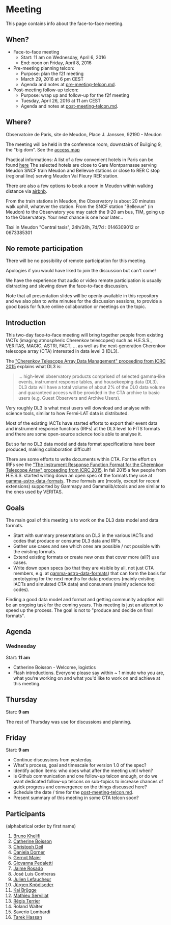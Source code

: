 # Meeting

This page contains info about the face-to-face meeting.

## When?

* Face-to-face meeting
    * Start: 11 am on Wednesday, April 6, 2016
    * End: noon on Friday, April 8, 2016
* Pre-meeting planning telcon:
    * Purpose: plan the f2f meeting
    * March 29, 2016 at 6 pm CEST
    * Agenda and notes at [pre-meeting-telcon.md](https://github.com/open-gamma-ray-astro/2016-04_IACT_DL3_Meeting/blob/master/notes/pre-meeting-telcon.md).
* Post-meeting follow-up telcon:
    * Purpose: wrap up and follow-up for the f2f meeting
    * Tuesday, April 26, 2016 at 11 am CEST
    * Agenda and notes at [post-meeting-telcon.md](https://github.com/open-gamma-ray-astro/2016-04_IACT_DL3_Meeting/blob/master/notes/post-meeting-telcon.md).

## Where?

Observatoire de Paris, site de Meudon, 
Place J. Janssen, 92190 - Meudon

The meeting will be held in the conference room, downstairs of Builging 9, the "big dom". See the [access map](https://www.obspm.fr/acces-au-site-de-meudon.html?lang=en)

Practical informations:
A list of a few convenient hotels in Paris can be found [here](http://lesia.obspm.fr/List-of-some-convenient-hotels.html)
The selected hotels are close to Gare Montparnasse serving Meudon SNCF train Meudon and Bellevue stations or close to RER C stop (regional line) serving Meudon Val Fleury RER station.

There are also a few options to book a room in Meudon within walking distance via [airbnb](https://www.airbnb.com/s/Meudon--France).

From the train stations in Meudon, the Observatory is about 20 minutes walk uphill, whatever the station.  From the SNCF station "Bellevue" (in Meudon) to the Observatory you may catch the 9:20 am bus, TIM, going up to the Observatory. Your next chance is one hour later... 

Taxi in Meudon
"Central taxis", 24h/24h, 7d/7d  : 0146309012  or  0673385301

## No remote participation

There will be no possibility of remote participation for this meeting.

Apologies if you would have liked to join the discussion but can't come!

We have the experience that audio or video remote participation is usually distracting and slowing down the face-to-face discussion.

Note that all presentation slides will be openly available in this repository and we also plan to write minutes for the discussion sessions, to provide a good basis for future online collaboration or meetings on the topic.

## Introduction

This two-day face-to-face meeting will bring together people
from existing IACTs (imaging atmospheric Cherenkov telescopes) such as H.E.S.S.,
VERITAS, MAGIC, ASTRI, FACT, ... as well as the next-generation Cherenkov telescope
array (CTA) interested in data level 3 (DL3). 

The ["Cherenkov Telescope Array Data Management" proceeding from ICRC 2015](http://adsabs.harvard.edu/abs/2015arXiv150901012L) explains what DL3 is:

> ... high-level observatory products comprised of selected gamma-like events,
instrument response tables, and housekeeping data (DL3). DL3 data will have a
total volume of about 2% of the DL0 data volume and guaranteed access will be
provided in the CTA archive to basic users (e.g. Guest Observers and Archive
Users).

Very roughly DL3 is what most users will download and analyse with science tools,
similar to how Fermi-LAT data is distributed.

Most of the existing IACTs have started efforts to export their event data and
instrument response functions (IRFs) at the DL3 level to FITS formats and
there are some open-source science tools able to analyse it.

But so far no DL3 data model and data format specifications have been produced,
making collaboration difficult!

There are some efforts to write documents within CTA. For the effort on IRFs
see the
["The Instrument Response Function Format for the Cherenkov Telescope Array" proceeding from ICRC 2015](http://adsabs.harvard.edu/abs/2015arXiv150807437W).
In fall 2015 a few people from H.E.S.S. started writing down an open spec of the
formats they use at [gamma-astro-data-formats](http://gamma-astro-data-formats.readthedocs.org/en/latest/). These formats are (mostly, except for recent extensions) supported by Gammapy and Gammalib/ctools and are similar to the ones used by VERITAS.

## Goals

The main goal of this meeting is to work on the DL3 data model and data formats.

* Start with summary presentations on DL3 in the various IACTs and codes that produce or consume DL3 data and IRFs.
* Gather use cases and see which ones are possible / not possible with the existing formats.
* Extend existing formats or create new ones that cover more (all?) use cases.
* Write down open specs (so that they are visible by all, not just CTA members, e.g. at [gamma-astro-data-formats](http://gamma-astro-data-formats.readthedocs.org/en/latest/)) that can form the basis for prototyping for the next months for data producers (mainly existing IACTs and simulated CTA data) and consumers (mainly science tool codes).

Finding a good data model and format and getting community adoption will be an
ongoing task for the coming years. This meeting is just an attempt to speed up
the process. The goal is not to "produce and decide on final formats".

## Agenda

### Wednesday

Start: **11 am**

* Catherine Boisson - Welcome, logistics
* Flash introductions. Everyone please say within ~ 1 minute who you are,
  what you're working on and what you'd like to work on and achieve at this meeting.

## Thursday

Start: **9 am**

The rest of Thursday was use for discussions and planning.

## Friday

Start: **9 am**

* Continue discussions from yesterday.
* What's process, goal and timescale for version 1.0 of the spec?
* Identify action items: who does what after the meeting until when?
* Is Github communication and one follow-up telcon enough, or do we want
  dedicated follow-up telcons on sub-topics to increase chances of quick
  progress and convergence on the things discussed here?
* Schedule the date / time for the [post-meeting-telcon.md](https://github.com/open-gamma-ray-astro/2016-04_IACT_DL3_Meeting/blob/master/notes/post-meeting-telcon.md).
* Present summary of this meeting in some CTA telcon soon?

## Participants

(alphabetical order by first name)

1. [Bruno Khelifi](https://github.com/bkhelifi)
1. [Catherine Boisson](https://github.com/cboisson)
1. [Christoph Deil](https://github.com/cdeil)
1. [Daniela Dorner](https://github.com/dadorner)
1. [Gernot Maier](https://github.com/GernotMaier)
1. [Giovanna Pedaletti](https://github.com/gpedalet)
1. [Jaime Rosado](https://github.com/JaimeRosado)
1. José Luis Contreras
1. [Julien Lefaucheur](https://github.com/jjlk)
1. [Jürgen Knödlseder](https://github.com/jknodlseder)
1. [Kai Brügge](https://github.com/mackaiver)
1. [Mathieu Servillat](https://github.com/mservillat)
1. [Régis Terrier](https://github.com/registerrier)
1. Roland Walter
1. Saverio Lombardi
1. [Tarek Hassan](https://github.com/TarekHC)
